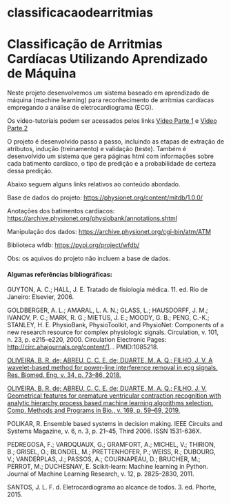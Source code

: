 # classificacaodearritmias
<h1>Classificação de Arritmias Cardíacas Utilizando Aprendizado de Máquina</h1>

<p>Neste projeto desenvolvemos um sistema baseado em aprendizado de máquina (machine learning) para reconhecimento de arritmias cardíacas empregando a análise de eletrocardiograma (ECG).</p>

<p>Os vídeo-tutoriais podem ser acessados pelos links <a href="https://www.youtube.com/watch?v=59MmDoDwmDA">Vídeo Parte 1</a> e <a href="https://www.youtube.com/watch?v=XgPUsUtXiIo&t=22s">Vídeo Parte 2</a></p>

<p>
O projeto é desenvolvido passo a passo, incluindo as etapas de extração de atributos, indução (treinamento) e validação (teste). Também é desenvolvido um sistema que gera páginas html com informações sobre cada batimento cardíaco, o tipo de predição e a probabilidade de certeza dessa predição.

Abaixo seguem alguns links relativos ao conteúdo abordado.

Base de dados do projeto: https://physionet.org/content/mitdb/1.0.0/

Anotações dos batimentos cardíacos: https://archive.physionet.org/physiobank/annotations.shtml

Manipulação dos dados: https://archive.physionet.org/cgi-bin/atm/ATM

Biblioteca wfdb: https://pypi.org/project/wfdb/

Obs: os aquivos do projeto não incluem a base de dados.</p>

 

<h4>Algumas referências bibliográficas:</h4>

GUYTON, A. C.; HALL, J. E. Tratado de fisiologia médica. 11. ed. Rio de Janeiro: Elsevier, 2006.

GOLDBERGER, A. L.; AMARAL, L. A. N.; GLASS, L.; HAUSDORFF, J. M.; IVANOV, P. C.; MARK, R. G.; MIETUS, J. E.; MOODY, G. B.; PENG, C.-K.; STANLEY, H. E. PhysioBank, PhysioToolkit, and PhysioNet: Components of a new research resource for complex physiologic signals. Circulation, v. 101, n. 23, p. e215–e220, 2000. Circulation Electronic Pages: http://circ.ahajournals.org/content/1... PMID:1085218.

<a href="https://www.scielo.br/scielo.php?script=sci_arttext&pid=S2446-47402018000100073">OLIVEIRA, B. R. de; ABREU, C. C. E. de; DUARTE, M. A. Q.; FILHO, J. V. A wavelet-based method for power-line interference removal in ecg signals. Res. Biomed. Eng, v. 34, p. 73–86, 2018.</a>

<a href="https://www.sciencedirect.com/science/article/abs/pii/S0169260718312434">OLIVEIRA, B. R. de; ABREU, C. C. E. de; DUARTE, M. A. Q.; FILHO, J. V. Geometrical features for premature ventricular contraction recognition with analytic hierarchy process based machine learning algorithms selection. Comp. Methods and Programs in Bio., v. 169, p. 59–69, 2019.</a>

POLIKAR, R. Ensemble based systems in decision making. IEEE Circuits and Systems Magazine, v. 6, n. 3, p. 21–45, Third 2006. ISSN 1531-636X.

PEDREGOSA, F.; VAROQUAUX, G.; GRAMFORT, A.; MICHEL, V.; THIRION, B.; GRISEL, O.; BLONDEL, M.; PRETTENHOFER, P.; WEISS, R.; DUBOURG, V.; VANDERPLAS, J.; PASSOS, A.; COURNAPEAU, D.; BRUCHER, M.; PERROT, M.; DUCHESNAY, E. Scikit-learn: Machine learning in Python. Journal of Machine Learning Research, v. 12, p. 2825–2830, 2011.

SANTOS, J. L. F. d. Eletrocardiograma ao alcance de todos. 3. ed. Phorte, 2015.
